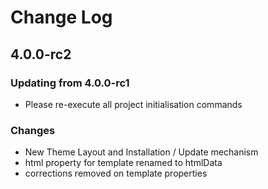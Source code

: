 # Change Log

## 4.0.0-rc2

### Updating from 4.0.0-rc1

- Please re-execute all project initialisation commands

### Changes

- New Theme Layout and Installation / Update mechanism
- html property for template renamed to htmlData
- corrections removed on template properties